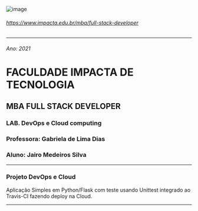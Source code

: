 
![image](https://user-images.githubusercontent.com/69281962/138617122-5ea529c6-ca29-480d-ab0c-0d459171c37e.png)
###### https://www.impacta.edu.br/mba/full-stack-developer
---


###### Ano: 2021
# FACULDADE IMPACTA DE TECNOLOGIA

## MBA FULL STACK DEVELOPER

### LAB. DevOps e Cloud computing
### Professora: Gabriela de Lima Dias
### Aluno: Jairo Medeiros Silva

---
### Projeto DevOps e Cloud
Aplicação Simples em Python/Flask com teste usando Unittest integrado ao Travis-CI fazendo deploy na Cloud.

---
